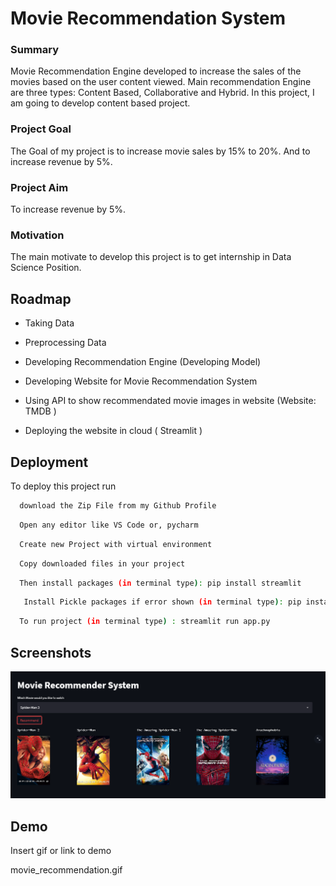 
# Movie Recommendation System

### Summary
Movie Recommendation Engine developed to increase the sales of the movies based on the
user content viewed. Main recommendation Engine are three types: Content Based, Collaborative and Hybrid.
In this project, I am going to develop content based project.

### Project Goal
The Goal of my project is to increase movie sales by 15% to 20%. And to increase revenue by 5%.

### Project Aim
To increase revenue by 5%.

### Motivation

The main motivate to develop this project is to get internship in Data Science Position.


## Roadmap

- Taking Data

- Preprocessing Data

- Developing Recommendation Engine (Developing Model)

- Developing Website for Movie Recommendation System

- Using API to show recommendated movie images in website (Website: TMDB )

- Deploying the website in cloud ( Streamlit )


## Deployment

To deploy this project run

```bash
  download the Zip File from my Github Profile
```
```bash
  Open any editor like VS Code or, pycharm
```
```bash
  Create new Project with virtual environment
```
```bash
  Copy downloaded files in your project
```
```bash
  Then install packages (in terminal type): pip install streamlit
```
```bash
   Install Pickle packages if error shown (in terminal type): pip install pickle
```
```bash
  To run project (in terminal type) : streamlit run app.py 
```
## Screenshots

![App Screenshot](movie_recommendation.png)

## Demo

Insert gif or link to demo

movie_recommendation.gif

